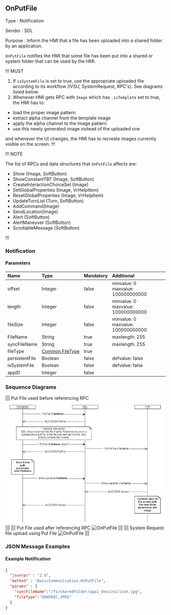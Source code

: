 ## OnPutFile

Type
: Notification

Sender
: SDL

Purpose
: Inform the HMI that a file has been uploaded into a shared folder by an application.

`OnPutFile` notifies the HMI that some file has been put into a shared or system folder that can be used by the HMI.

!!! MUST

1. If `isSystemFile` is set to true, use the appropriate uploaded file according to its workflow (IVSU, SystemRequest, RPC's). See diagrams listed below.  
2. Whenever HMI gets RPC with `Image` which has `.isTemplate` set to true, the HMI has to:

- load the proper image pattern
- extract alpha channel from the template image
- apply the alpha channel to the image pattern
- use this newly generated image instead of the uploaded one  

and whenever the UI changes, the HMI has to recreate images currently visible on the screen.
!!!

!!! NOTE

The list of RPCs and data structures that `OnPutFile` affects are:

  * Show (Image, SoftButton)
  * ShowConstantTBT (Image, SoftButton)
  * CreateInteractionChoiceSet (Image)
  * SetGlobalProperties (Image, VrHelpItem)
  * ResetGlobalProperties (Image, VrHelpItem)
  * UpdateTurnList (Turn, SoftButton)
  * AddCommand(Image)
  * SendLocation(Image)
  * Alert (SoftButton)  
  * AlertManeuver (SoftButton)
  * ScrollableMessage (SoftButton)

!!!

### Notification

#### Parameters

|Name|Type|Mandatory|Additional|
|:---|:---|:--------|:---------|
|offset|Integer|false|minvalue: 0<br>maxvalue: 100000000000|
|length|Integer|false|minvalue: 0<br>maxvalue: 100000000000|
|fileSize|Integer|false|minvalue: 0<br>maxvalue: 100000000000|
|FileName|String|true|maxlength: 255|
|syncFileName|String|true|maxlength: 255|
|fileType|[Common.FileType](../../common/enums/#filetype)|true||
|persistentFile|Boolean|false|defvalue: false|
|isSystemFile|Boolean|false|defvalue: false|
|appID|Integer|false||

### Sequence Diagrams

|||
Put File used before referencing RPC
![OnPutFile](./assets/OnPutFileBeforeRPC.png)
|||
|||
Put File used after referencing RPC
![OnPutFile](./assets/OnPutFileAfterRPC.png)
|||
|||
System Request file upload using Put File
![OnPutFile](./assets/OnPutFileSystemRequest.png)
|||

### JSON Message Examples

#### Example Notification

```json
{
  "jsonrpc" : "2.0",
  "method" : "BasicCommunication.OnPutFile",
  "params" : {
    "syncFileName":"/fs/sharedFolder/app1_device1/icon.jpg",
    "fileType":"GRAPHIC_JPEG"
  }
}
```
